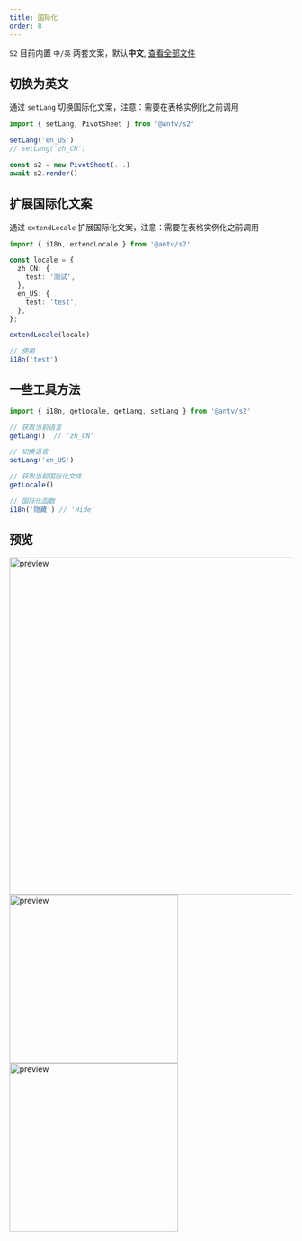 ```yaml
---
title: 国际化
order: 8
---
```


`S2` 目前内置 `中/英` 两套文案，默认**中文**, [查看全部文件](https://github.com/antvis/S2/tree/master/packages/s2-core/src/common/i18n)

## 切换为英文

通过 `setLang` 切换国际化文案，注意：需要在表格实例化之前调用

```ts
import { setLang, PivotSheet } from '@antv/s2'

setLang('en_US')
// setLang('zh_CN')

const s2 = new PivotSheet(...)
await s2.render()
```

## 扩展国际化文案

通过 `extendLocale` 扩展国际化文案，注意：需要在表格实例化之前调用

```ts
import { i18n, extendLocale } from '@antv/s2'

const locale = {
  zh_CN: {
    test: '测试',
  },
  en_US: {
    test: 'test',
  },
};

extendLocale(locale)

// 使用
i18n('test')
```

## 一些工具方法

```ts
import { i18n, getLocale, getLang, setLang } from '@antv/s2'

// 获取当前语言
getLang()  // 'zh_CN'

// 切换语言
setLang('en_US')

// 获取当前国际化文件
getLocale()

// 国际化函数
i18n('隐藏') // 'Hide'
```

## 预览

<img alt="preview" src="https://gw.alipayobjects.com/zos/antfincdn/DtjUoaJDJ/8e06d4f0-5eba-46cf-a3c4-0c8afda25847.png" width="600" />

<img alt="preview" src="https://gw.alipayobjects.com/zos/antfincdn/lF%26BCXiWb/39e4d4dc-2c7d-4062-8022-f58a0e9b1feb.png" width="300" />

<img alt="preview" src="https://gw.alipayobjects.com/zos/antfincdn/WK9kBFa0M/330117f2-12d0-496b-b756-06c87259a0a5.png" width="300" />
